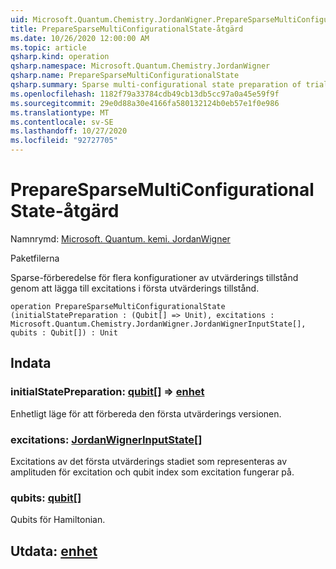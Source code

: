 ```yaml
---
uid: Microsoft.Quantum.Chemistry.JordanWigner.PrepareSparseMultiConfigurationalState
title: PrepareSparseMultiConfigurationalState-åtgärd
ms.date: 10/26/2020 12:00:00 AM
ms.topic: article
qsharp.kind: operation
qsharp.namespace: Microsoft.Quantum.Chemistry.JordanWigner
qsharp.name: PrepareSparseMultiConfigurationalState
qsharp.summary: Sparse multi-configurational state preparation of trial state by adding excitations to initial trial state.
ms.openlocfilehash: 1182f79a33784cdb49cb13db5cc97a0a45e59f9f
ms.sourcegitcommit: 29e0d88a30e4166fa580132124b0eb57e1f0e986
ms.translationtype: MT
ms.contentlocale: sv-SE
ms.lasthandoff: 10/27/2020
ms.locfileid: "92727705"
---
```

# <a name="preparesparsemulticonfigurationalstate-operation"></a>PrepareSparseMultiConfigurationalState-åtgärd

Namnrymd: [Microsoft. Quantum. kemi. JordanWigner](xref:Microsoft.Quantum.Chemistry.JordanWigner)

Paketfilerna [](https://nuget.org/packages/)


Sparse-förberedelse för flera konfigurationer av utvärderings tillstånd genom att lägga till excitations i första utvärderings tillstånd.

```qsharp
operation PrepareSparseMultiConfigurationalState (initialStatePreparation : (Qubit[] => Unit), excitations : Microsoft.Quantum.Chemistry.JordanWigner.JordanWignerInputState[], qubits : Qubit[]) : Unit
```


## <a name="input"></a>Indata

### <a name="initialstatepreparation--qubit--unit"></a>initialStatePreparation: [qubit](xref:microsoft.quantum.lang-ref.qubit)[] => [enhet](xref:microsoft.quantum.lang-ref.unit) 

Enhetligt läge för att förbereda den första utvärderings versionen.


### <a name="excitations--jordanwignerinputstate"></a>excitations: [JordanWignerInputState](xref:Microsoft.Quantum.Chemistry.JordanWigner.JordanWignerInputState)[]

Excitations av det första utvärderings stadiet som representeras av amplituden för excitation och qubit index som excitation fungerar på.


### <a name="qubits--qubit"></a>qubits: [qubit](xref:microsoft.quantum.lang-ref.qubit)[]

Qubits för Hamiltonian.



## <a name="output--unit"></a>Utdata: [enhet](xref:microsoft.quantum.lang-ref.unit)

